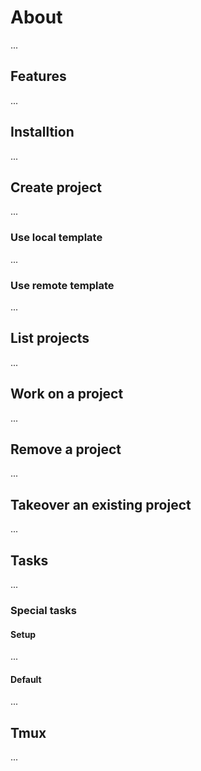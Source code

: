 # About
...

## Features
...

## Installtion
...

## Create project
...

### Use local template
...

### Use remote template
...

## List projects
...

## Work on a project
...

## Remove a project
...

## Takeover an existing project
...

## Tasks
...

### Special tasks
#### Setup
...

#### Default
...

## Tmux
...
